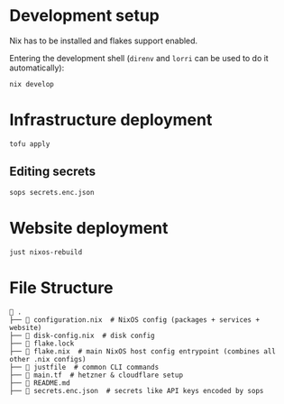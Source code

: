# Development setup

Nix has to be installed and flakes support enabled.

Entering the development shell (`direnv` and `lorri` can be used to do it automatically):

```shell
nix develop
```

# Infrastructure deployment

```shell
tofu apply
```

## Editing secrets

```shell
sops secrets.enc.json
```

# Website deployment

```
just nixos-rebuild
```

# File Structure

```
 .
├──  configuration.nix  # NixOS config (packages + services + website)
├──  disk-config.nix  # disk config
├──  flake.lock
├──  flake.nix  # main NixOS host config entrypoint (combines all other .nix configs)
├──  justfile  # common CLI commands
├── 󱁢 main.tf  # hetzner & cloudflare setup
├──  README.md
├──  secrets.enc.json  # secrets like API keys encoded by sops
```
